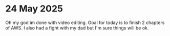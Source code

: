# 24 May 2025

Oh my god im done with video editing.
Goal for today is to finish 2 chapters of AWS.
I also had a fight with my dad but I'm sure things will be ok.
